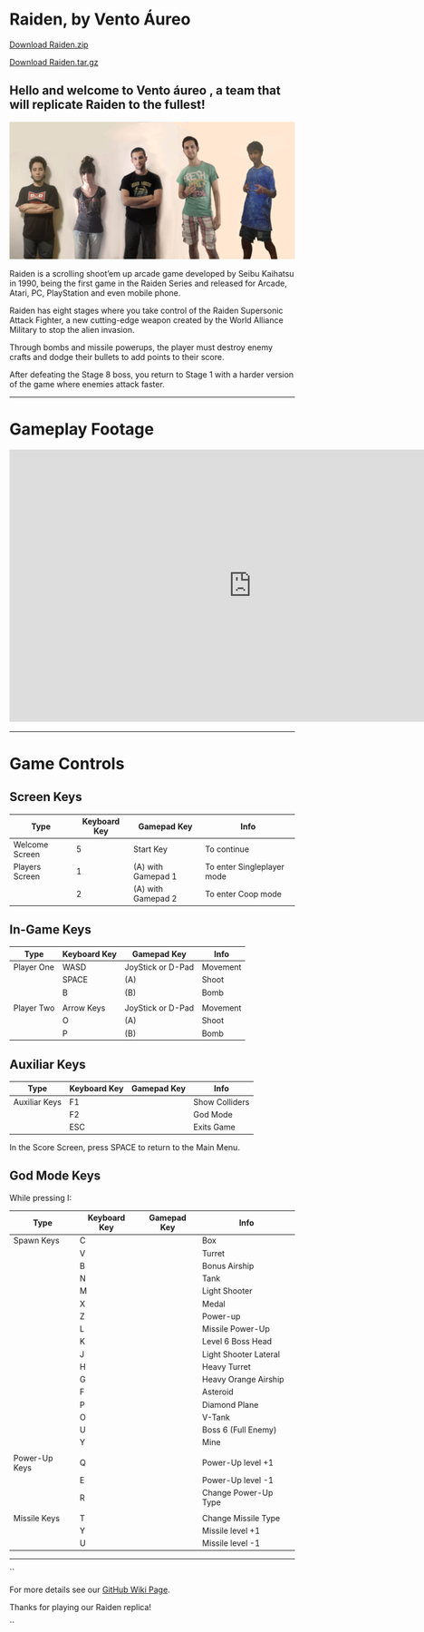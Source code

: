 # Raiden, by Vento Áureo

<a href="https://github.com/Soniaremacha/VentoAureo/releases/download/Raiden1.0/Raiden1.0_VentoAureo.zip">Download Raiden.zip</a>


<a href="https://github.com/Soniaremacha/VentoAureo/archive/Raiden1.0.tar.gz">Download Raiden.tar.gz</a>


## Hello and welcome to Vento áureo , a team that will replicate Raiden to the fullest!

<img src="https://github.com/Soniaremacha/VentoAureo/blob/master/Foto%20Grupo.jpg">


Raiden is a scrolling shoot’em up arcade game developed by Seibu Kaihatsu in 1990, being the first game in the Raiden Series and released for Arcade, Atari, PC, PlayStation and even mobile phone.

Raiden has eight stages where you take control of the Raiden Supersonic Attack Fighter, a new cutting-edge weapon created by the World Alliance Military to stop the alien invasion.

Through bombs and missile powerups, the player must destroy enemy crafts and dodge their bullets to add points to their score.

After defeating the Stage 8 boss, you return to Stage 1 with a harder version of the game where enemies attack faster.

---


# Gameplay Footage

<iframe width="854" height="480" src="https://www.youtube.com/embed/7QY-pVGliTE" frameborder="0" allowfullscreen></iframe>

---

# Game Controls

## Screen Keys

|Type|Keyboard Key|Gamepad Key|Info|
|----|------------|-----------|----|
| Welcome Screen   | 5 | Start Key  | To continue |
| Players Screen   | 1 | (A) with Gamepad 1   | To enter Singleplayer mode |
|                  | 2 | (A) with Gamepad 2   | To enter Coop mode |


## In-Game Keys

|Type|Keyboard Key|Gamepad Key|Info|
|----|------------|-----------|----|
| Player One    | WASD | JoyStick or D-Pad | Movement |
|               | SPACE | (A) | Shoot |
|               | B | (B) | Bomb |
|               |  |  |  |
| Player Two    | Arrow Keys | JoyStick or D-Pad | Movement |
|               | O | (A) | Shoot |
|               | P | (B) | Bomb |


## Auxiliar Keys

|Type|Keyboard Key|Gamepad Key|Info|
|----|------------|-----------|----|
| Auxiliar Keys | F1 |  | Show Colliders |
|               | F2 |  | God Mode |
|               | ESC |  | Exits Game |

In the Score Screen, press SPACE to return to the Main Menu.


## God Mode Keys

While pressing I:

|Type|Keyboard Key|Gamepad Key|Info|
|----|------------|-----------|----|
| Spawn Keys    | C |  | Box |
|               | V |  | Turret |
|               | B |  | Bonus Airship |
|               | N |  | Tank |
|               | M |  | Light Shooter |
|               | X |  | Medal |
|               | Z |  | Power-up |
|               | L |  | Missile Power-Up |
|               | K |  | Level 6 Boss Head |
|               | J |  | Light Shooter Lateral |
|               | H |  | Heavy Turret |
|               | G |  | Heavy Orange Airship |
|               | F |  | Asteroid |
|               | P |  | Diamond Plane |
|               | O |  | V-Tank |
|               | U |  | Boss 6 (Full Enemy) |
|               | Y |  | Mine |
|               |   |  |  |
| Power-Up Keys | Q |  | Power-Up level +1 |
|               | E |  | Power-Up level -1 |
|               | R |  | Change Power-Up Type |
|               |   |  |  |
| Missile Keys  | T |  | Change Missile Type |
|               | Y |  | Missile level +1 |
|               | U |  | Missile level -1 |

---
``

For more details see our [GitHub Wiki Page](https://github.com/Soniaremacha/VentoAureo/wiki).

Thanks for playing our Raiden replica!

``
